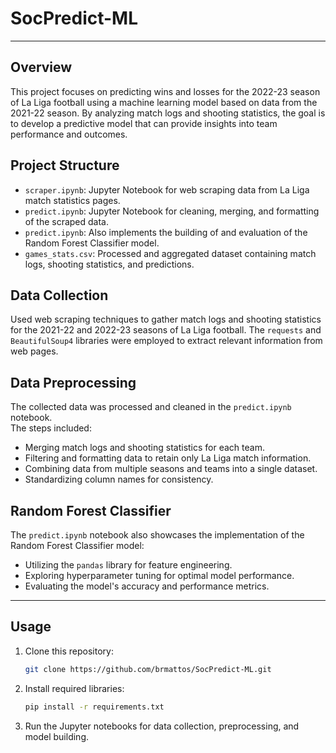 # SocPredict-ML
---

## Overview
This project focuses on predicting wins and losses for the 2022-23 season of La Liga football using a machine learning model based on data from the 2021-22 season. By analyzing match logs and shooting statistics, the goal is to develop a predictive model that can provide insights into team performance and outcomes.

## Project Structure  
- `scraper.ipynb`: Jupyter Notebook for web scraping data from La Liga match statistics pages.
- `predict.ipynb`: Jupyter Notebook for cleaning, merging, and formatting of the scraped data.
- `predict.ipynb`: Also implements the building of and evaluation of the Random Forest Classifier model.
- `games_stats.csv`: Processed and aggregated dataset containing match logs, shooting statistics, and predictions.

## Data Collection
Used web scraping techniques to gather match logs and shooting statistics for the 2021-22 and 2022-23 seasons of La Liga football. The `requests` and `BeautifulSoup4` libraries were employed to extract relevant information from web pages.

## Data Preprocessing
The collected data was processed and cleaned in the `predict.ipynb` notebook.  
The steps included:
- Merging match logs and shooting statistics for each team.
- Filtering and formatting data to retain only La Liga match information.
- Combining data from multiple seasons and teams into a single dataset.
- Standardizing column names for consistency.

## Random Forest Classifier
The `predict.ipynb` notebook also showcases the implementation of the Random Forest Classifier model:
- Utilizing the `pandas` library for feature engineering.
- Exploring hyperparameter tuning for optimal model performance.
- Evaluating the model's accuracy and performance metrics.  
---

## Usage
1. Clone this repository:
   ```bash
   git clone https://github.com/brmattos/SocPredict-ML.git
   ```
3. Install required libraries:
   ```bash
   pip install -r requirements.txt
   ```
5. Run the Jupyter notebooks for data collection, preprocessing, and model building.

